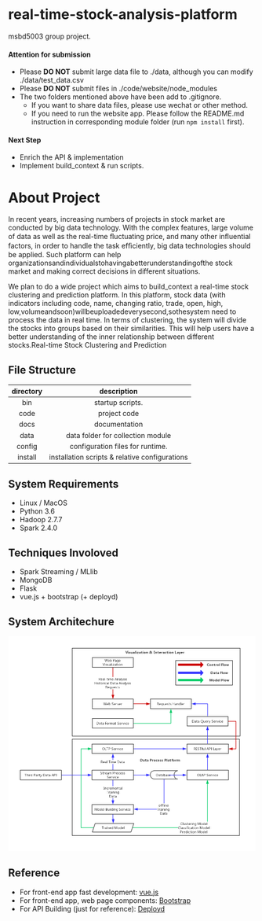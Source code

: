 # real-time-stock-analysis-platform

msbd5003 group project.
#### Attention for submission

* Please **DO NOT** submit large data file to ./data, although you can modify ./data/test_data.csv
* Please **DO NOT** submit files in ./code/website/node_modules
* The two folders mentioned above have been add to .gitignore.
  - If you want to share data files, please use wechat or other method.
  - If you need to run the website app. Please follow the README.md instruction in corresponding module folder (run `npm install` first).

#### Next Step

* Enrich the API & implementation
* Implement build_context & run scripts.

# About Project

In recent years, increasing numbers of projects in stock market are conducted by big data technology. With the complex features, large volume of data as well as the real-time ﬂuctuating price, and many other inﬂuential factors, in order to handle the task efﬁciently, big data technologies should be applied. Such platform can help organizationsandindividualstohavingabetterunderstandingofthe stock market and making correct decisions in different situations.

We plan to do a wide project which aims to build_context a real-time stock clustering and prediction platform. In this platform, stock data (with indicators including code, name, changing ratio, trade, open, high, low,volumeandsoon)willbeuploadedeverysecond,sothesystem need to process the data in real time. In terms of clustering, the system will divide the stocks into groups based on their similarities. This will help users have a better understanding of the inner relationship between different stocks.Real-time Stock Clustering and Prediction

## File Structure

|  directory | description  |
|:-:|:-:|
| bin | startup scripts. |
| code | project code |
| docs | documentation |
| data | data folder for collection module |
| config | configuration files for runtime. |
| install | installation scripts & relative configurations |

## System Requirements

* Linux / MacOS
* Python 3.6
* Hadoop 2.7.7
* Spark 2.4.0

## Techniques Involoved

* Spark Streaming / MLlib
* MongoDB
* Flask
* vue.js + bootstrap (+ deployd)

## System Architechure

![graph](docs/flow_graph.png)


## Reference

* For front-end app fast development: [vue.js](https://vuejs.org)
* For front-end app, web page components: [Bootstrap](https://getbootstrap.com/docs/4.3/examples/)
* For API Building (just for reference): [Deployd](http://deployd.com/)